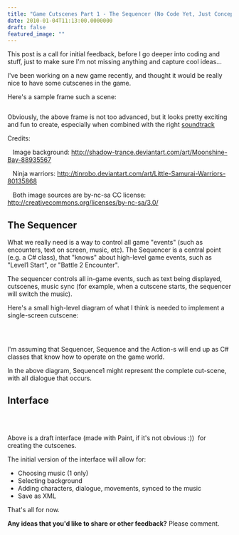 ```yaml
---
title: "Game Cutscenes Part 1 - The Sequencer (No Code Yet, Just Concept)"
date: 2010-01-04T11:13:00.0000000
draft: false
featured_image: ""
---
```


<p>This post is a call for initial feedback, before&nbsp;I go deeper into coding and stuff, just to make sure I'm not missing anything and capture cool ideas...</p>
<p>I've been working on a new game recently, and thought it would be really nice to have some cutscenes in the game.</p>
<p>Here's a sample frame such a scene:&nbsp;</p>
<p><img src="/2010%2f1%2fsequencerFrame.jpg" alt="" /></p>
<p>Obviously, the above frame is not too advanced, but it looks pretty exciting and fun to create, especially when combined with the right <a href="http://www.jamendo.com/en/track/252004">soundtrack</a></p>
<p>Credits:</p>
<p>&nbsp;&nbsp; Image background: <a href="http://shadow-trance.deviantart.com/art/Moonshine-Bay-88935567">http://shadow-trance.deviantart.com/art/Moonshine-Bay-88935567</a></p>
<p>&nbsp;&nbsp; Ninja warriors: <a href="http://tinrobo.deviantart.com/art/Little-Samurai-Warriors-80135868">http://tinrobo.deviantart.com/art/Little-Samurai-Warriors-80135868</a>&nbsp;</p>
<p>&nbsp;&nbsp; Both image sources are by-nc-sa CC license: <a href="http://creativecommons.org/licenses/by-nc-sa/3.0/">http://creativecommons.org/licenses/by-nc-sa/3.0/</a></p>
<h2>The Sequencer</h2>
<p>What we really need is a way to control all game "events" (such as encounters, text on screen, music, etc). The Sequencer is a central point (e.g. a C# class), that "knows" about high-level game events, such as "Level1 Start", or "Battle 2 Encounter".</p>
<p>The sequencer controls all in-game events, such as text being displayed, cutscenes, music sync (for example, when a cutscene starts, the sequencer will switch the music).</p>
<p>Here's a small high-level diagram of what I think is needed to implement a single-screen cutscene:</p>
<p>&nbsp;</p>
<p><img src="/2010%2f1%2fsequencer.jpg" alt="" /></p>
<p>I'm assuming that Sequencer, Sequence and the Action-s will end up as C# classes that know how to operate on the game world.</p>
<p>In the above diagram, Sequence1 might represent the complete cut-scene, with all dialogue that occurs.</p>
<h2>Interface</h2>
<p>&nbsp;</p>
<p><img src="/2010%2f1%2fconceptUI.jpg" alt="" /></p>
<p>Above is&nbsp;a draft interface (made with Paint, if it's not obvious :))&nbsp; for creating the cutscenes.</p>
<p>The initial version of the interface will allow for:</p>
<ul>
<li>Choosing music (1 only)</li>
<li>Selecting background</li>
<li>Adding characters, dialogue, movements, synced to the music</li>
<li>Save as XML</li>
</ul>
<p>That's all for now.</p>
<p><strong>Any ideas that you'd like to share or other feedback?</strong>&nbsp;Please comment.</p>